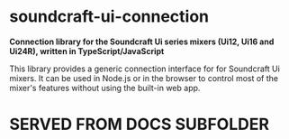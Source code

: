 # soundcraft-ui-connection

**Connection library for the Soundcraft Ui series mixers (Ui12, Ui16 and Ui24R), written in TypeScript/JavaScript**

This library provides a generic connection interface for for Soundcraft Ui mixers.
It can be used in Node.js or in the browser to control most of the mixer's features without using the built-in web app.

# SERVED FROM DOCS SUBFOLDER